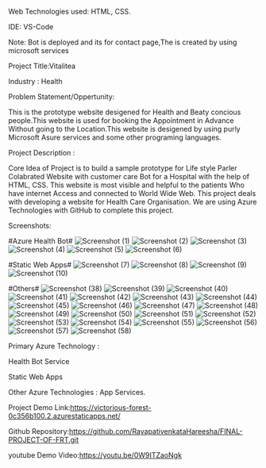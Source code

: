 Web Technologies used: HTML, CSS.

IDE: VS-Code

Note: Bot is deployed and its for contact page,The is created by using microsoft services

Project Title:Vitalitea

Industry : Health

Problem Statement/Oppertunity:

This is the prototype website desigened for Health and Beaty concious people.This website is used for booking the Appointment in Advance Without going to the Location.This website is desigened by using purly Microsoft Asure services and some other programing languages. 

Project Description :

Core Idea of Project is to build a sample prototype for Life style Parler Colabrated Website with customer care Bot for a Hospital with the help of HTML, CSS. This website is most visible and helpful to the patients Who have internet Access and connected to World Wide Web. This project deals with developing a website for Health Care Organisation. We are using Azure Technologies with GitHub to complete this project.

Screenshots:

#Azure Health Bot#
![Screenshot (1)](https://user-images.githubusercontent.com/115976120/216059897-f83429a1-f912-4898-b78a-2ab2020b1ae1.png)
![Screenshot (2)](https://user-images.githubusercontent.com/115976120/216059901-d63bd7d0-f0f6-447a-85cc-e06945ed6710.png)
![Screenshot (3)](https://user-images.githubusercontent.com/115976120/216059906-220b39df-f5bc-4262-9449-4149705e23b8.png)
![Screenshot (4)](https://user-images.githubusercontent.com/115976120/216059910-4b72ddaf-b188-470e-83a8-8b5951802551.png)
![Screenshot (5)](https://user-images.githubusercontent.com/115976120/216059914-368e85d4-176c-4ebf-99f2-655f2a9abf53.png)
![Screenshot (6)](https://user-images.githubusercontent.com/115976120/216059881-1868b2b9-ca84-4b53-9d51-1802d3889308.png)

#Static Web Apps#
![Screenshot (7)](https://user-images.githubusercontent.com/115976120/216060166-de2a689c-3446-4bc9-b198-b71ac444c479.png)
![Screenshot (8)](https://user-images.githubusercontent.com/115976120/216060170-10694f0d-b77d-468d-91db-bdb394c79a13.png)
![Screenshot (9)](https://user-images.githubusercontent.com/115976120/216060175-66d2d63b-44d6-410e-b72a-3de126a3facc.png)
![Screenshot (10)](https://user-images.githubusercontent.com/115976120/216060156-9e35cf71-4a74-4711-9ae9-770d4af033c3.png)

#Others#
![Screenshot (38)](https://user-images.githubusercontent.com/115976120/214538519-64309c39-68c8-4738-b985-bab9aef492ec.png)
![Screenshot (39)](https://user-images.githubusercontent.com/115976120/214538534-0d7ad493-1fa5-4958-aa73-ef4c072e95e7.png)
![Screenshot (40)](https://user-images.githubusercontent.com/115976120/214538553-6eb86dba-f98b-496b-b5f0-322e019e3ab4.png)
![Screenshot (41)](https://user-images.githubusercontent.com/115976120/214538583-84c9718d-8131-4c1a-86bd-fe257caa92c6.png)
![Screenshot (42)](https://user-images.githubusercontent.com/115976120/214538591-45c3fe75-c9b3-4b82-8c1a-cc3aea5259fb.png)
![Screenshot (43)](https://user-images.githubusercontent.com/115976120/214538600-dc6ec283-bbc5-4968-82dd-73f6d78656f3.png)
![Screenshot (44)](https://user-images.githubusercontent.com/115976120/214538610-36d7579b-e640-4963-b11e-5081d695c1e5.png)
![Screenshot (45)](https://user-images.githubusercontent.com/115976120/214538620-814b8f87-3f07-494a-b043-bc69f8d389ce.png)
![Screenshot (46)](https://user-images.githubusercontent.com/115976120/214538630-b79f0ca6-a452-4963-8e8a-ed417c8c3bcc.png)
![Screenshot (47)](https://user-images.githubusercontent.com/115976120/214538648-7237fa52-f082-4235-ae06-e6abfe3d0a7a.png)
![Screenshot (48)](https://user-images.githubusercontent.com/115976120/214538656-a0c12a90-f244-4228-83be-de3b603d1102.png)
![Screenshot (49)](https://user-images.githubusercontent.com/115976120/214538667-79239cce-ab46-43c5-be2c-61cda8f2134d.png)
![Screenshot (50)](https://user-images.githubusercontent.com/115976120/214538674-a69eda04-48fe-4107-9ec8-d7fa8437ab47.png)
![Screenshot (51)](https://user-images.githubusercontent.com/115976120/214538684-6b9c954b-4ea3-4bf6-9c06-9e36e2a4bffa.png)
![Screenshot (52)](https://user-images.githubusercontent.com/115976120/214538697-d013c9ee-eeae-487c-a9c0-2330f8458747.png)
![Screenshot (53)](https://user-images.githubusercontent.com/115976120/214538710-36224cf6-6601-4294-a344-ae9763039784.png)
![Screenshot (54)](https://user-images.githubusercontent.com/115976120/214538719-2bf17f28-8d8e-44d3-8e2f-12b3b0bb861f.png)
![Screenshot (55)](https://user-images.githubusercontent.com/115976120/214538727-932cf8f6-482d-4e27-b4c6-aafcc6d1b32e.png)
![Screenshot (56)](https://user-images.githubusercontent.com/115976120/214538732-7e27162e-f209-4b8e-a7e8-b4c26b6fd65f.png)
![Screenshot (57)](https://user-images.githubusercontent.com/115976120/214538738-02115d51-ff53-41c3-8029-2ae114629722.png)
![Screenshot (58)](https://user-images.githubusercontent.com/115976120/214538743-990791bc-00a6-41cb-a162-5bb5e728b8a9.png)

Primary Azure Technology :

Health Bot Service

Static Web Apps

Other Azure Technologies : App Services.

Project Demo Link:https://victorious-forest-0c356b100.2.azurestaticapps.net/

Github Repository:https://github.com/RayapativenkataHareesha/FINAL-PROJECT-OF-FRT.git

youtube Demo Video:https://youtu.be/0W9ITZaoNgk
